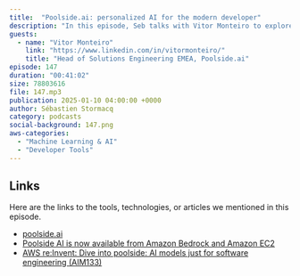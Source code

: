 ```yaml
---
title:  "Poolside.ai: personalized AI for the modern developer"
description: "In this episode, Seb talks with Vitor Monteiro to explore how AI is transforming developer tools, focusing on Poolside, a company building custom AI models for software development. They discuss data quality, reinforcement learning, user experience, and the importance of personalization in AI tools. The conversation also touches on infrastructure, productivity, and the challenges of adopting AI in businesses, offering insights into the future of developer assistance."
guests:
  - name: "Vitor Monteiro"
    link: "https://www.linkedin.com/in/vitormonteiro/"
    title: "Head of Solutions Engineering EMEA, Poolside.ai"
episode: 147
duration: "00:41:02" 
size: 78803616
file: 147.mp3	
publication: 2025-01-10 04:00:00 +0000
author: Sébastien Stormacq
category: podcasts
social-background: 147.png
aws-categories:
  - "Machine Learning & AI"
  - "Developer Tools"
---
```


## Links

Here are the links to the tools, technologies, or articles we mentioned in this episode.

- [poolside.ai](https://poolside.ai)
- [Poolside AI is now available from Amazon Bedrock and Amazon EC2](https://press.aboutamazon.com/aws/2024/12/poolside-and-aws-announce-strategic-agreement-to-enable-secure-customized-generative-ai-for-software-engineering-on-amazon-bedrock-and-amazon-elastic-cloud-compute-ec2)
- [AWS re:Invent: Dive into poolside: AI models just for software engineering (AIM133)](https://www.youtube.com/watch?v=1vj_5H0aCV8)

